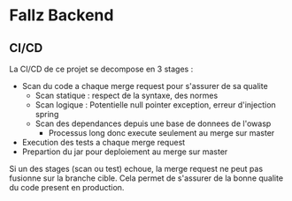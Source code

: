 # Fallz Backend

## CI/CD

La CI/CD de ce projet se decompose en 3 stages :

- Scan du code a chaque merge request pour s'assurer de sa qualite
  - Scan statique : respect de la syntaxe, des normes
  - Scan logique : Potentielle null pointer exception, erreur d'injection spring
  - Scan des dependances depuis une base de donnees de l'owasp
    - Processus long donc execute seulement au merge sur master
- Execution des tests a chaque merge request
- Prepartion du jar pour deploiement au merge sur master

Si un des stages (scan ou test) echoue, la merge request ne peut pas fusionne sur la branche cible.
Cela permet de s'assurer de la bonne qualite du code present en production.
